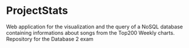 # ProjectStats
Web application for the visualization and the query of a NoSQL database containing informations about songs from the Top200 Weekly charts. Repository for the Database 2 exam
